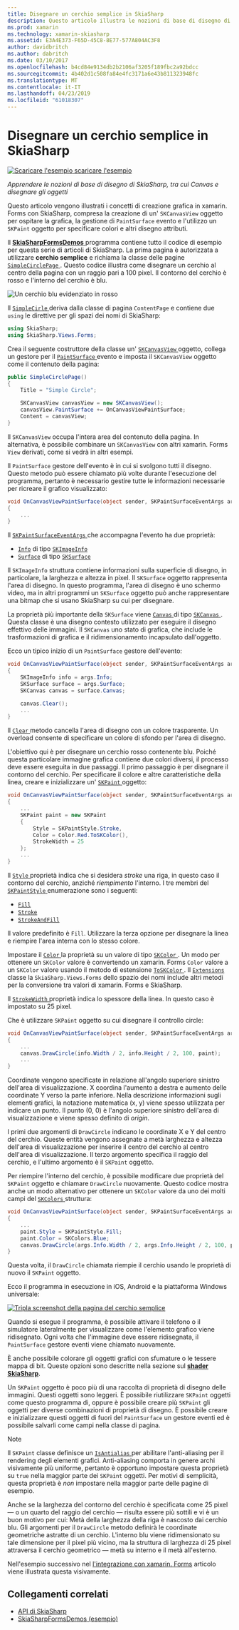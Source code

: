 ```yaml
---
title: Disegnare un cerchio semplice in SkiaSharp
description: Questo articolo illustra le nozioni di base di disegno di SkiaSharp, tra cui Canvas e oggetti disegno, nelle applicazioni xamarin. Forms e questo concetto è illustrato con esempio di codice.
ms.prod: xamarin
ms.technology: xamarin-skiasharp
ms.assetid: E3A4E373-F65D-45C8-8E77-577A804AC3F8
author: davidbritch
ms.author: dabritch
ms.date: 03/10/2017
ms.openlocfilehash: b4cd84e9134db2b2106af3205f189fbc2a92bdcc
ms.sourcegitcommit: 4b402d1c508fa84e4fc3171a6e43b811323948fc
ms.translationtype: MT
ms.contentlocale: it-IT
ms.lasthandoff: 04/23/2019
ms.locfileid: "61018307"
---
```

# <a name="drawing-a-simple-circle-in-skiasharp"></a>Disegnare un cerchio semplice in SkiaSharp

[![Scaricare l'esempio](~/media/shared/download.png) scaricare l'esempio](https://developer.xamarin.com/samples/xamarin-forms/SkiaSharpForms/Demos/)

_Apprendere le nozioni di base di disegno di SkiaSharp, tra cui Canvas e disegnare gli oggetti_

Questo articolo vengono illustrati i concetti di creazione grafica in xamarin. Forms con SkiaSharp, compresa la creazione di un' `SKCanvasView` oggetto per ospitare la grafica, la gestione di `PaintSurface` evento e l'utilizzo un `SKPaint` oggetto per specificare colori e altri disegno attributi.

Il [ **SkiaSharpFormsDemos** ](https://developer.xamarin.com/samples/xamarin-forms/SkiaSharpForms/Demos/) programma contiene tutto il codice di esempio per questa serie di articoli di SkiaSharp. La prima pagina è autorizzata a utilizzare **cerchio semplice** e richiama la classe delle pagine [ `SimpleCirclePage` ](https://github.com/xamarin/xamarin-forms-samples/blob/master/SkiaSharpForms/Demos/Demos/SkiaSharpFormsDemos/Basics/SimpleCirclePage.cs). Questo codice illustra come disegnare un cerchio al centro della pagina con un raggio pari a 100 pixel. Il contorno del cerchio è rosso e l'interno del cerchio è blu.

![](circle-images/circleexample.png "Un cerchio blu evidenziato in rosso")

Il [ `SimpleCirle` ](https://github.com/xamarin/xamarin-forms-samples/blob/master/SkiaSharpForms/Demos/Demos/SkiaSharpFormsDemos/Basics/SimpleCirclePage.cs) deriva dalla classe di pagina `ContentPage` e contiene due `using` le direttive per gli spazi dei nomi di SkiaSharp:

```csharp
using SkiaSharp;
using SkiaSharp.Views.Forms;
```

Crea il seguente costruttore della classe un' [ `SKCanvasView` ](xref:SkiaSharp.Views.Forms.SKCanvasView) oggetto, collega un gestore per il [ `PaintSurface` ](xref:SkiaSharp.Views.Forms.SKCanvasView.PaintSurface) evento e imposta il `SKCanvasView` oggetto come il contenuto della pagina:

```csharp
public SimpleCirclePage()
{
    Title = "Simple Circle";

    SKCanvasView canvasView = new SKCanvasView();
    canvasView.PaintSurface += OnCanvasViewPaintSurface;
    Content = canvasView;
}
```

Il `SKCanvasView` occupa l'intera area del contenuto della pagina. In alternativa, è possibile combinare un `SKCanvasView` con altri xamarin. Forms `View` derivati, come si vedrà in altri esempi.

Il `PaintSurface` gestore dell'evento è in cui si svolgono tutti il disegno. Questo metodo può essere chiamato più volte durante l'esecuzione del programma, pertanto è necessario gestire tutte le informazioni necessarie per ricreare il grafico visualizzato:

```csharp
void OnCanvasViewPaintSurface(object sender, SKPaintSurfaceEventArgs args)
{
    ...
}

```

Il [ `SKPaintSurfaceEventArgs` ](xref:SkiaSharp.Views.Forms.SKPaintSurfaceEventArgs) che accompagna l'evento ha due proprietà:

- [`Info`](xref:SkiaSharp.Views.Forms.SKPaintSurfaceEventArgs.Info) di tipo [`SKImageInfo`](xref:SkiaSharp.SKImageInfo)
- [`Surface`](xref:SkiaSharp.Views.Forms.SKPaintSurfaceEventArgs.Surface) di tipo [`SKSurface`](xref:SkiaSharp.SKSurface)

Il `SKImageInfo` struttura contiene informazioni sulla superficie di disegno, in particolare, la larghezza e altezza in pixel. Il `SKSurface` oggetto rappresenta l'area di disegno. In questo programma, l'area di disegno è uno schermo video, ma in altri programmi un `SKSurface` oggetto può anche rappresentare una bitmap che si usano SkiaSharp su cui per disegnare.

La proprietà più importante della `SKSurface` viene [ `Canvas` ](xref:SkiaSharp.SKSurface.Canvas) di tipo [ `SKCanvas` ](xref:SkiaSharp.SKCanvas). Questa classe è una disegno contesto utilizzato per eseguire il disegno effettivo delle immagini. Il `SKCanvas` uno stato di grafica, che include le trasformazioni di grafica e il ridimensionamento incapsulato dall'oggetto.

Ecco un tipico inizio di un `PaintSurface` gestore dell'evento:

```csharp
void OnCanvasViewPaintSurface(object sender, SKPaintSurfaceEventArgs args)
{
    SKImageInfo info = args.Info;
    SKSurface surface = args.Surface;
    SKCanvas canvas = surface.Canvas;

    canvas.Clear();
    ...
}

```

Il [ `Clear` ](xref:SkiaSharp.SKCanvas.Clear) metodo cancella l'area di disegno con un colore trasparente. Un overload consente di specificare un colore di sfondo per l'area di disegno.

L'obiettivo qui è per disegnare un cerchio rosso contenente blu. Poiché questa particolare immagine grafica contiene due colori diversi, il processo deve essere eseguita in due passaggi. Il primo passaggio è per disegnare il contorno del cerchio. Per specificare il colore e altre caratteristiche della linea, creare e inizializzare un' [ `SKPaint` ](xref:SkiaSharp.SKPaint) oggetto:

```csharp
void OnCanvasViewPaintSurface(object sender, SKPaintSurfaceEventArgs args)
{
    ...
    SKPaint paint = new SKPaint
    {
        Style = SKPaintStyle.Stroke,
        Color = Color.Red.ToSKColor(),
        StrokeWidth = 25
    };
    ...
}
```

Il [ `Style` ](xref:SkiaSharp.SKPaint.Style) proprietà indica che si desidera *stroke* una riga, in questo caso il contorno del cerchio, anziché *riempimento* l'interno. I tre membri del [ `SKPaintStyle` ](xref:SkiaSharp.SKPaintStyle) enumerazione sono i seguenti:

- [`Fill`](xref:SkiaSharp.SKPaintStyle.Fill)
- [`Stroke`](xref:SkiaSharp.SKPaintStyle.Stroke)
- [`StrokeAndFill`](xref:SkiaSharp.SKPaintStyle.StrokeAndFill)

Il valore predefinito è `Fill`. Utilizzare la terza opzione per disegnare la linea e riempire l'area interna con lo stesso colore.

Impostare il [ `Color` ](xref:SkiaSharp.SKPaint.Color) la proprietà su un valore di tipo [ `SKColor` ](xref:SkiaSharp.SKColor). Un modo per ottenere un `SKColor` valore è convertendo un xamarin. Forms `Color` valore a un `SKColor` valore usando il metodo di estensione [ `ToSKColor` ](xref:SkiaSharp.Views.Forms.Extensions.ToSKColor*). Il [ `Extensions` ](xref:SkiaSharp.Views.Forms.Extensions) classe la `SkiaSharp.Views.Forms` dello spazio dei nomi include altri metodi per la conversione tra valori di xamarin. Forms e SkiaSharp.

Il [ `StrokeWidth` ](xref:SkiaSharp.SKPaint.StrokeWidth) proprietà indica lo spessore della linea. In questo caso è impostato su 25 pixel.

Che è utilizzare `SKPaint` oggetto su cui disegnare il controllo circle:

```csharp
void OnCanvasViewPaintSurface(object sender, SKPaintSurfaceEventArgs args)
{
    ...
    canvas.DrawCircle(info.Width / 2, info.Height / 2, 100, paint);
    ...
}
```

Coordinate vengono specificate in relazione all'angolo superiore sinistro dell'area di visualizzazione. X coordina l'aumento a destra e aumento delle coordinate Y verso la parte inferiore. Nella descrizione informazioni sugli elementi grafici, la notazione matematica (x, y) viene spesso utilizzata per indicare un punto. Il punto (0, 0) è l'angolo superiore sinistro dell'area di visualizzazione e viene spesso definito di *origin*.

I primi due argomenti di `DrawCircle` indicano le coordinate X e Y del centro del cerchio. Queste entità vengono assegnate a metà larghezza e altezza dell'area di visualizzazione per inserire il centro del cerchio al centro dell'area di visualizzazione. Il terzo argomento specifica il raggio del cerchio, e l'ultimo argomento è il `SKPaint` oggetto.

Per riempire l'interno del cerchio, è possibile modificare due proprietà del `SKPaint` oggetto e chiamare `DrawCircle` nuovamente. Questo codice mostra anche un modo alternativo per ottenere un `SKColor` valore da uno dei molti campi del [ `SKColors` ](xref:SkiaSharp.SKColors) struttura:

```csharp
void OnCanvasViewPaintSurface(object sender, SKPaintSurfaceEventArgs args)
{
    ...
    paint.Style = SKPaintStyle.Fill;
    paint.Color = SKColors.Blue;
    canvas.DrawCircle(args.Info.Width / 2, args.Info.Height / 2, 100, paint);
}
```
Questa volta, il `DrawCircle` chiamata riempie il cerchio usando le proprietà di nuovo il `SKPaint` oggetto.

Ecco il programma in esecuzione in iOS, Android e la piattaforma Windows universale:

[![](circle-images/simplecircle-small.png "Tripla screenshot della pagina del cerchio semplice")](circle-images/simplecircle-large.png#lightbox "tripla screenshot della pagina del cerchio semplice")

Quando si esegue il programma, è possibile attivare il telefono o il simulatore lateralmente per visualizzare come l'elemento grafico viene ridisegnato. Ogni volta che l'immagine deve essere ridisegnata, il `PaintSurface` gestore eventi viene chiamato nuovamente.

È anche possibile colorare gli oggetti grafici con sfumature o le tessere mappa di bit. Queste opzioni sono descritte nella sezione sul [ **shader SkiaSharp**](../effects/shaders/index.md).

Un `SKPaint` oggetto è poco più di una raccolta di proprietà di disegno delle immagini. Questi oggetti sono leggeri. È possibile riutilizzare `SKPaint` oggetti come questo programma di, oppure è possibile creare più `SKPaint` gli oggetti per diverse combinazioni di proprietà di disegno. È possibile creare e inizializzare questi oggetti di fuori del `PaintSurface` un gestore eventi ed è possibile salvarli come campi nella classe di pagina.

> [!NOTE]
> Il `SKPaint` classe definisce un [ `IsAntialias` ](xref:SkiaSharp.SKPaint.IsAntialias) per abilitare l'anti-aliasing per il rendering degli elementi grafici. Anti-aliasing comporta in genere archi visivamente più uniforme, pertanto è opportuno impostare questa proprietà su `true` nella maggior parte dei `SKPaint` oggetti. Per motivi di semplicità, questa proprietà è _non_ impostare nella maggior parte delle pagine di esempio.

Anche se la larghezza del contorno del cerchio è specificata come 25 pixel &mdash; o un quarto del raggio del cerchio &mdash; risulta essere più sottili e vi è un buon motivo per cui: Metà della larghezza della riga è nascosto dai cerchio blu. Gli argomenti per il `DrawCircle` metodo definirà le coordinate geometriche astratte di un cerchio. L'interno blu viene ridimensionato su tale dimensione per il pixel più vicino, ma la struttura di larghezza di 25 pixel attraversa il cerchio geometrico &mdash; metà su interno e il metà all'esterno.

Nell'esempio successivo nel [l'integrazione con xamarin. Forms](~/xamarin-forms/user-interface/graphics/skiasharp/basics/integration.md) articolo viene illustrata questa visivamente.


## <a name="related-links"></a>Collegamenti correlati

- [API di SkiaSharp](https://docs.microsoft.com/dotnet/api/skiasharp)
- [SkiaSharpFormsDemos (esempio)](https://developer.xamarin.com/samples/xamarin-forms/SkiaSharpForms/Demos/)
